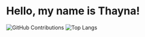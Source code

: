 # Hello, my name is Thayna!

![GitHub Contributions](https://ghchart.rshah.org/taykas)
![Top Langs](https://github-readme-stats.vercel.app/api/top-langs/?username=taykas&layout=compact&bg_color=00000000&title_color=622F98)
